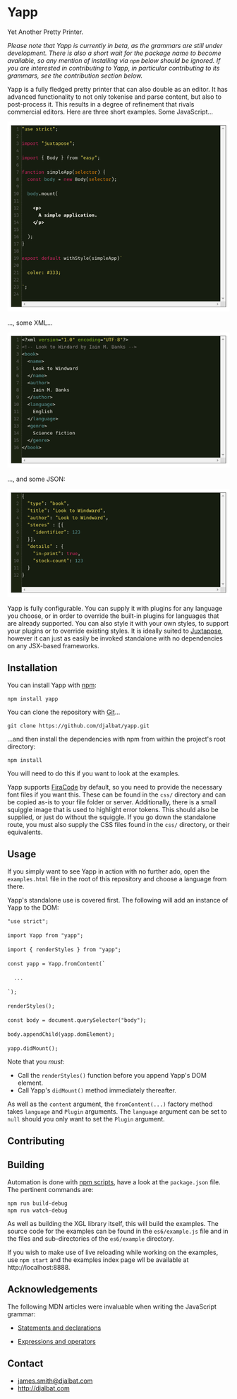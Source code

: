# Yapp

Yet Another Pretty Printer.

*Please note that Yapp is currently in beta, as the grammars are still under development. There is also a short wait for the package name to become available, so any mention of installing via `npm` below should be ignored. If you are interested in contributing to Yapp, in particular contributing to its grammars, see the contribution section below.*

Yapp is a fully fledged pretty printer that can also double as an editor. It has advanced functionality to not only tokenise and parse content, but also to post-process it. This results in a degree of refinement that rivals commercial editors. Here are three short examples. Some JavaScript...

![JavaScript](https://github.com/djalbat/yapp/blob/master/assets/javascript.png)

..., some XML...

![XML](https://github.com/djalbat/yapp/blob/master/assets/xml.png)

..., and some JSON:

![JSON](https://github.com/djalbat/yapp/blob/master/assets/json.png)

Yapp is fully configurable. You can supply it with plugins for any language you choose, or in order to override the built-in plugins for languages that are already supported. You can also style it with your own styles, to support your plugins or to override existing styles. It is ideally suited to [Juxtapose](https://github.com/djalbat/juxtapose), however it can just as easily be invoked standalone with no dependencies on any JSX-based frameworks.

## Installation

You can install Yapp with [npm](https://www.npmjs.com/):

    npm install yapp

You can clone the repository with [Git](https://git-scm.com/)...

    git clone https://github.com/djalbat/yapp.git

...and then install the dependencies with npm from within the project's root directory:

    npm install

You will need to do this if you want to look at the examples.

Yapp supports [FiraCode](https://github.com/tonsky/FiraCode) by default, so you need to provide the necessary font files if you want this. These can be found in the `css/` directory and can be copied as-is to your file folder or server. Additionally, there is a small squiggle image that is used to highlight error tokens. This should also be supplied, or just do without the squiggle. If you go down the standalone route, you must also supply the CSS files found in the `css/` directory, or their equivalents.

## Usage

If you simply want to see Yapp in action with no further ado, open the `examples.html` file in the root of this repository and choose a language from there.

Yapp's standalone use is covered first. The following will add an instance of Yapp to the DOM:

```
"use strict";

import Yapp from "yapp";

import { renderStyles } from "yapp";

const yapp = Yapp.fromContent(`

  ...

`);

renderStyles();

const body = document.querySelector("body");

body.appendChild(yapp.domElement);

yapp.didMount();
```
Note that you *must*:

* Call the `renderStyles()` function before you append Yapp's DOM element.
* Call Yapp's `didMount()` method immediately thereafter.

As well as the `content` argument, the `fromContent(...)` factory method takes `language` and `Plugin` arguments. The `language` argument can be set to `null` should you only want to set the `Plugin` argument.

## Contributing

## Building

Automation is done with [npm scripts](https://docs.npmjs.com/misc/scripts), have a look at the `package.json` file. The pertinent commands are:

    npm run build-debug
    npm run watch-debug

As well as building the XGL library itself, this will build the examples. The source code for the examples can be found in the `es6/example.js` file and in the files and sub-directories of the `es6/example` directory.

If you wish to make use of live reloading while working on the examples, use `npm start` and the examples index page wll be available at http://localhost:8888.

## Acknowledgements

The following MDN articles were invaluable when writing the JavaScript grammar:

* [Statements and declarations](https://developer.mozilla.org/en-US/docs/Web/JavaScript/Reference/Statements)

* [Expressions and operators](https://developer.mozilla.org/en-US/docs/Web/JavaScript/Guide/Expressions_and_Operators)

## Contact

- james.smith@djalbat.com
- http://djalbat.com
